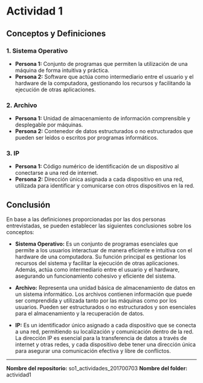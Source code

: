 # Actividad 1

## Conceptos y Definiciones

### 1. Sistema Operativo

- **Persona 1:** Conjunto de programas que permiten la utilización de una máquina de forma intuitiva y práctica.
- **Persona 2:** Software que actúa como intermediario entre el usuario y el hardware de la computadora, gestionando los recursos y facilitando la ejecución de otras aplicaciones.

### 2. Archivo

- **Persona 1:** Unidad de almacenamiento de información comprensible y desplegable por máquinas.
- **Persona 2:** Contenedor de datos estructurados o no estructurados que pueden ser leídos o escritos por programas informáticos.

### 3. IP

- **Persona 1:** Código numérico de identificación de un dispositivo al conectarse a una red de internet.
- **Persona 2:** Dirección única asignada a cada dispositivo en una red, utilizada para identificar y comunicarse con otros dispositivos en la red.

## Conclusión

En base a las definiciones proporcionadas por las dos personas entrevistadas, se pueden establecer las siguientes conclusiones sobre los conceptos:

- **Sistema Operativo:** Es un conjunto de programas esenciales que permite a los usuarios interactuar de manera eficiente e intuitiva con el hardware de una computadora. Su función principal es gestionar los recursos del sistema y facilitar la ejecución de otras aplicaciones. Además, actúa como intermediario entre el usuario y el hardware, asegurando un funcionamiento cohesivo y eficiente del sistema.

- **Archivo:** Representa una unidad básica de almacenamiento de datos en un sistema informático. Los archivos contienen información que puede ser comprendida y utilizada tanto por las máquinas como por los usuarios. Pueden ser estructurados o no estructurados y son esenciales para el almacenamiento y la recuperación de datos.

- **IP:** Es un identificador único asignado a cada dispositivo que se conecta a una red, permitiendo su localización y comunicación dentro de la red. La dirección IP es esencial para la transferencia de datos a través de internet y otras redes, y cada dispositivo debe tener una dirección única para asegurar una comunicación efectiva y libre de conflictos.

---

**Nombre del repositorio:** so1_actividades_201700703
**Nombre del folder:** actividad1
